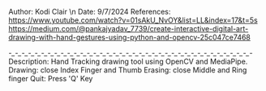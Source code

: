 Author: Kodi Clair \n
Date: 9/7/2024
References: https://www.youtube.com/watch?v=01sAkU_NvOY&list=LL&index=17&t=5s
            https://medium.com/@pankajyadav_7739/create-interactive-digital-art-drawing-with-hand-gestures-using-python-and-opencv-25c047ce7468
            
-*_*-*_*-*_*-*_*-*_*-*_*-*_*-*_*-*_*-*_*-*_*-*_*-*_*-*_*-*_*-*_*-*_*-*_*-*_*-*_*-*_*-*_*-*_*-*_*-*_*-*_*-*_*-*_*-*_*-*_*-*_*-*_*-*_*-*_*-*_*-*_*-*_*-
Description:
  Hand Tracking drawing tool using OpenCV and MediaPipe.
  Drawing: close Index Finger and Thumb
  Erasing: close Middle and Ring finger
  Quit: Press 'Q' Key

